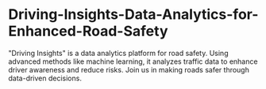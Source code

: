 # Driving-Insights-Data-Analytics-for-Enhanced-Road-Safety
"Driving Insights" is a data analytics platform for road safety. Using advanced methods like machine learning, it analyzes traffic data to enhance driver awareness and reduce risks. Join us in making roads safer through data-driven decisions.
